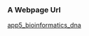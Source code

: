 ### A Webpage Url
[app5_bioinformatics_dna](https://dhiraj1008-streamlit-apps-app5-bioinformatics-dnadna-app-zpruqb.streamlit.app/)
